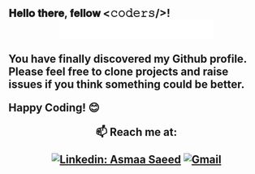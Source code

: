 <h2> 𝐇𝐞𝐥𝐥𝐨 𝐭𝐡𝐞𝐫𝐞, 𝐟𝐞𝐥𝐥𝐨𝐰 <𝚌𝚘𝚍𝚎𝚛𝚜/>!

<div align="center">

<img src="https://raw.githubusercontent.com/Asmaasa3d/asmaa_-saeed-wall_e/master/result.gif" alt="Welcome!" width="300"/>

</div>

You have finally discovered my Github profile. <br>
Please feel free to clone projects and raise issues if you think something could be better.

Happy Coding! 😊

<div align="center">

**📫 Reach me at:**<br>

[![Linkedin: Asmaa Saeed](https://img.shields.io/badge/-Asmaa-blue?style=flat-square&logo=Linkedin&logoColor=white&link=https://www.linkedin.com/in/asmaa-saeed-b5582b173/)](https://www.linkedin.com/in/asmaa-saeed-b5582b173/)
[![Gmail](https://img.shields.io/badge/-GMAIL-D14836?style=flat-square&logo=gmail&logoColor=white)](mailto:asmaasaeed289@gmail.com)

</div>
